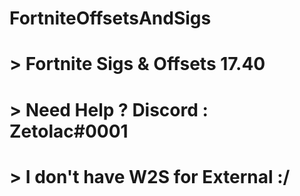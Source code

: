 # FortniteOffsetsAndSigs
# > Fortnite Sigs &amp; Offsets 17.40
# > Need Help ? Discord : Zetolac#0001
# > I don't have W2S for External :/

